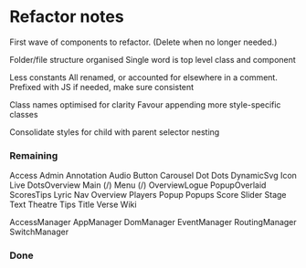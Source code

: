 # Refactor notes
First wave of components to refactor.
(Delete when no longer needed.)

Folder/file structure organised
    Single word is top level class and component

Less constants
    All renamed, or accounted for elsewhere in a comment.
    Prefixed with JS if needed, make sure consistent

Class names optimised for clarity
    Favour appending more style-specific classes

Consolidate styles for child with parent selector nesting

### Remaining

Access
Admin
Annotation
Audio
Button
Carousel
Dot
Dots
DynamicSvg
Icon
Live
    DotsOverview
    Main (/)
    Menu (/)
    OverviewLogue
    PopupOverlaid
    ScoresTips
Lyric
Nav
Overview
Players
Popup
Popups
Score
Slider
Stage
Text
Theatre
Tips
Title
Verse
Wiki

AccessManager
AppManager
DomManager
EventManager
RoutingManager
SwitchManager

### Done
